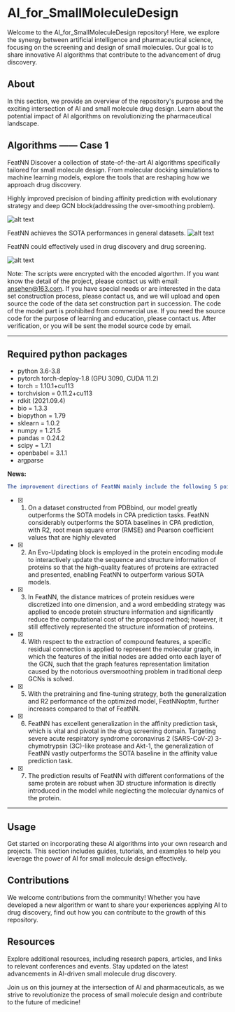 # AI_for_SmallMoleculeDesign
Welcome to the AI_for_SmallMoleculeDesign repository! Here, we explore the synergy between artificial intelligence and pharmaceutical science, focusing on the screening and design of small molecules. Our goal is to share innovative AI algorithms that contribute to the advancement of drug discovery.

## About
In this section, we provide an overview of the repository's purpose and the exciting intersection of AI and small molecule drug design. Learn about the potential impact of AI algorithms on revolutionizing the pharmaceutical landscape.

## Algorithms —— Case 1
FeatNN
Discover a collection of state-of-the-art AI algorithms specifically tailored for small molecule design. From molecular docking simulations to machine learning models, explore the tools that are reshaping how we approach drug discovery.

Highly improved precision of binding affinity prediction with evolutionary strategy and deep GCN block(addressing the over-smoothing problem).

![alt text](https://github.com/StarLight1212/FeatNN/blob/main/meta/Fig1.jpg "FeatNN Architecture")

FeatNN achieves the SOTA performances in general datasets.
![alt text](https://github.com/StarLight1212/FeatNN/blob/main/meta/Fig2.jpg "SOTA Results")


FeatNN could effectively used in drug discovery and drug screening.

![alt text](https://github.com/StarLight1212/FeatNN/blob/main/meta/Fig6.jpg "Drug Screening Results")

Note: The scripts were encrypted with the encoded algorthm. If you want know the detail of the project, please contact us with email: ansehen@163.com. If you have special needs or are interested in the data set construction process, please contact us, and we will upload and open source the code of the data set construction part in succession. The code of the model part is prohibited from commercial use. If you need the source code for the purpose of learning and education, please contact us. After verification, or you will be sent the model source code by email.
___  

## Required python packages
- python 3.6-3.8
- pytorch torch-deploy-1.8 (GPU 3090, CUDA 11.2)
- torch = 1.10.1+cu113
- torchvision = 0.11.2+cu113
- rdkit (2021.09.4)
- bio = 1.3.3
- biopython = 1.79
- sklearn = 1.0.2
- numpy = 1.21.5
- pandas = 0.24.2
- scipy = 1.7.1
- openbabel = 3.1.1
- argparse


**News:**    
```yaml
The improvement directions of FeatNN mainly include the following 5 points:  
```  
- [x] 1. On a dataset constructed from PDBbind, our model greatly outperforms the SOTA models in CPA prediction tasks. FeatNN considerably outperforms the SOTA baselines in CPA prediction, with R2, root mean square error (RMSE) and Pearson coefficient values that are highly elevated  
- [x] 2. An Evo-Updating block is employed in the protein encoding module to interactively update the sequence and structure information of proteins so that the high-quality features of proteins are extracted and presented, enabling FeatNN to outperform various SOTA models.  
- [x] 3. In FeatNN, the distance matrices of protein residues were discretized into one dimension, and a word embedding strategy was applied to encode protein structure information and significantly reduce the computational cost of the proposed method; however, it still effectively represented the structure information of proteins. 
- [x] 4. With respect to the extraction of compound features, a specific residual connection is applied to represent the molecular graph, in which the features of the initial nodes are added onto each layer of the GCN, such that the graph features representation limitation caused by the notorious oversmoothing problem in traditional deep GCNs is solved.
- [x] 5. With the pretraining and fine-tuning strategy, both the generalization and R2 performance of the optimized model, FeatNNoptm, further increases compared to that of FeatNN.
- [x] 6. FeatNN has excellent generalization in the affinity prediction task, which is vital and pivotal in the drug screening domain. Targeting severe acute respiratory syndrome coronavirus 2 (SARS-CoV-2) 3-chymotrypsin (3C)-like protease and Akt-1, the generalization of FeatNN vastly outperforms the SOTA baseline in the affinity value prediction task.
- [x] 7. The prediction results of FeatNN with different conformations of the same protein are robust when 3D structure information is directly introduced in the model while neglecting the molecular dynamics of the protein.

------

## Usage
Get started on incorporating these AI algorithms into your own research and projects. This section includes guides, tutorials, and examples to help you leverage the power of AI for small molecule design effectively.

## Contributions
We welcome contributions from the community! Whether you have developed a new algorithm or want to share your experiences applying AI to drug discovery, find out how you can contribute to the growth of this repository.

## Resources
Explore additional resources, including research papers, articles, and links to relevant conferences and events. Stay updated on the latest advancements in AI-driven small molecule drug discovery.

Join us on this journey at the intersection of AI and pharmaceuticals, as we strive to revolutionize the process of small molecule design and contribute to the future of medicine!

